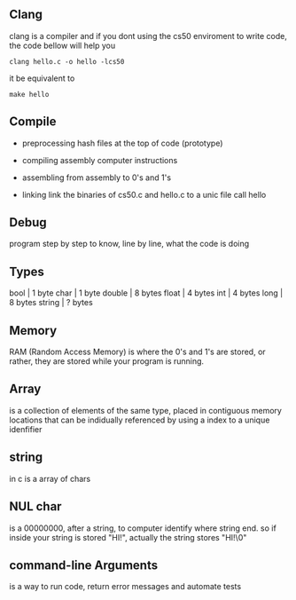 ## Clang
clang is a compiler and if you dont using the cs50 enviroment to write code, the code bellow will help you 
```
clang hello.c -o hello -lcs50
```

it be equivalent to 
```
make hello
```

## Compile 

* preprocessing 
hash files at the top of code (prototype)

* compiling 
assembly computer instructions 

* assembling 
from assembly to 0's and 1's 

* linking
link the binaries of cs50.c and hello.c to a unic file call hello

## Debug 

program step by step to know, line by line, what the code is doing 

## Types

bool    | 1 byte
char    | 1 byte 
double  | 8 bytes
float   | 4 bytes
int     | 4 bytes
long    | 8 bytes 
string  | ? bytes

## Memory 

RAM (Random Access Memory) is where the 0's and 1's are stored, or rather, they are stored while your program is running.

## Array 

is a collection of elements of the same type, placed in contiguous memory locations that can be indidually referenced by using a index to a unique idenfifier

## string

in c is a array of chars

## NUL char

is a 00000000, after a string, to computer identify where string end. 
so if inside your string is stored "HI!", actually the string stores "HI!\0"

## command-line Arguments 

is a way to run code, return error messages and automate tests
